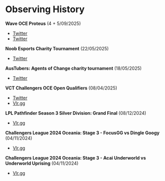 # Observing History

__Wave OCE Proteus__ (4 + 5/09/2025)
 - [Twitter](https://x.com/Wave_OCE/status/1963744834063384975)
 - [Twitter](https://x.com/Wave_OCE/status/1963388107765813265)

__Noob Esports Charity Tournament__ (22/05/2025)
 - [Twitter](https://x.com/noob_esports/status/1925469180809420895)

__AusTubers: Agents of Change charity tournament__ (18/05/2025)
 - [Twitter](https://x.com/AusTubers/status/1908677505902653821)

__VCT Challengers OCE Open Qualifiers__ (08/04/2025)
 - [Twitter](https://x.com/tjbruce17594/status/1909438369383465221)
 - [Vlr.gg](https://www.vlr.gg/468916/edge-vs-welcome-2-earth-challengers-league-2025-oceania-split-1-sf)

__LPL Pathfinder Season 3 Silver Division: Grand Final__ (08/12/2024)
 - [Vlr.gg](https://www.vlr.gg/427905/estio-esports-vs-yonko-lpl-pathfinder-season-3-gf)

__Challengers League 2024 Oceania: Stage 3 - FocusGG vs Dingle Googy__ (04/11/2024)
 - [Vlr.gg](https://www.vlr.gg/419392/focusgg-vs-dingle-googy-and-friends-challengers-league-2024-oceania-stage-3-r4-2-1)

__Challengers League 2024 Oceania: Stage 3 - Acai Underworld vs Underworld Uprising__ (04/11/2024)
 - [Vlr.gg](https://www.vlr.gg/419398/acai-underworld-vs-underworld-uprising-challengers-league-2024-oceania-stage-3-r4-1-2)
